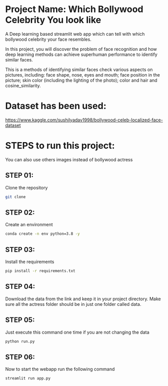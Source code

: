 # Project Name: Which Bollywood Celebrity You look like

A Deep learning based streamlit web app which can tell with which bollywood celebrity your face resembles.

In this project, you will discover the problem of face recognition and how deep learning methods can achieve superhuman performance to identify similar faces.

This is a methods of identifying similar faces check various aspects on pictures, including: face shape, nose, eyes and mouth; face position in the picture; skin color (including the lighting of the photo); color and hair and cosine_similarity.

# Dataset has been used:
https://www.kaggle.com/sushilyadav1998/bollywood-celeb-localized-face-dataset


# STEPS to run this project:

You can also use others images instead of bollywood actress

## STEP 01: 
Clone the repository

```bash
git clone 
```

## STEP 02: 
Create an environment

```bash
conda create -n env python=3.8 -y
```

## STEP 03: 
Install the requirements

```bash
pip install -r requirements.txt
```

## STEP 04: 
Download the data from the link and keep it in your project directory. Make sure all the actress folder should be in just one folder called data.

## STEP 05: 
Just execute this command one time if you are not changing the data

```bash
python run.py
```

## STEP 06: 
Now to start the webapp run the following command

```bash
streamlit run app.py
```
